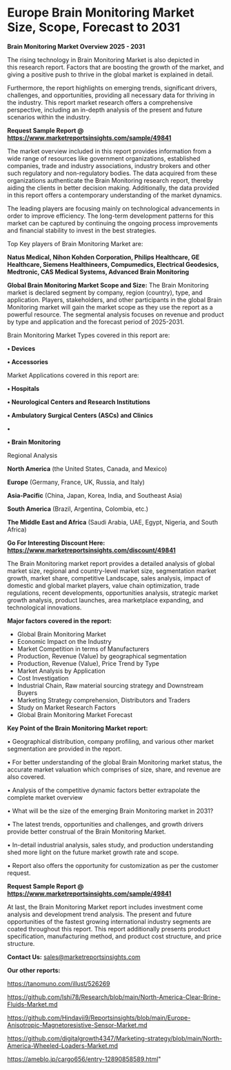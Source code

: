 # Europe Brain Monitoring Market Size, Scope, Forecast to 2031

<Strong> Brain Monitoring Market Overview 2025 - 2031</strong>

The rising technology in Brain Monitoring Market is also depicted in this research report. Factors that are boosting the growth of the market, and giving a positive push to thrive in the global market is explained in detail.

Furthermore, the report highlights on emerging trends, significant drivers, challenges, and opportunities, providing all necessary data for thriving in the industry. This report market research offers a comprehensive perspective, including an in-depth analysis of the present and future scenarios within the industry.

<strong>Request Sample Report @ <a href=https://www.marketreportsinsights.com/sample/49841>https://www.marketreportsinsights.com/sample/49841</a></strong>

The market overview included in this report provides information from a wide range of resources like government organizations, established companies, trade and industry associations, industry brokers and other such regulatory and non-regulatory bodies. The data acquired from these organizations authenticate the Brain Monitoring research report, thereby aiding the clients in better decision making. Additionally, the data provided in this report offers a contemporary understanding of the market dynamics.

The leading players are focusing mainly on technological advancements in order to improve efficiency. The long-term development patterns for this market can be captured by continuing the ongoing process improvements and financial stability to invest in the best strategies.

Top Key players of Brain Monitoring Market are:

<strong>Natus Medical, Nihon Kohden Corporation, Philips Healthcare, GE Healthcare, Siemens Healthineers, Compumedics, Electrical Geodesics, Medtronic, CAS Medical Systems, Advanced Brain Monitoring</strong>

<strong><b>Global Brain Monitoring Market Scope and Size:</b></strong>
The Brain Monitoring market is declared segment by company, region (country), type, and application. Players, stakeholders, and other participants in the global Brain Monitoring market will gain the market scope as they use the report as a powerful resource. The segmental analysis focuses on revenue and product by type and application and the forecast period of 2025-2031.

Brain Monitoring Market Types covered in this report are:

<strong>•  Devices

•  Accessories</strong>

Market Applications covered in this report are:

<strong>•  Hospitals

•  Neurological Centers and Research Institutions

•  Ambulatory Surgical Centers (ASCs) and Clinics

•  

•  Brain Monitoring</strong> 

Regional Analysis

<strong>North America</strong> (the United States, Canada, and Mexico)

<strong>Europe</strong> (Germany, France, UK, Russia, and Italy)

<strong>Asia-Pacific</strong> (China, Japan, Korea, India, and Southeast Asia)

<strong>South America</strong> (Brazil, Argentina, Colombia, etc.)

<strong>The Middle East and Africa</strong> (Saudi Arabia, UAE, Egypt, Nigeria, and South Africa)

<strong>Go For Interesting Discount Here: <a href=https://www.marketreportsinsights.com/discount/49841>https://www.marketreportsinsights.com/discount/49841</a></strong>

The Brain Monitoring market report provides a detailed analysis of global market size, regional and country-level market size, segmentation market growth, market share, competitive Landscape, sales analysis, impact of domestic and global market players, value chain optimization, trade regulations, recent developments, opportunities analysis, strategic market growth analysis, product launches, area marketplace expanding, and technological innovations.

<strong><b>Major factors covered in the report:</b></strong>
<ul>
  <li>Global Brain Monitoring Market </li>
  <li>Economic Impact on the Industry</li>
  <li>Market Competition in terms of Manufacturers</li>
  <li>Production, Revenue (Value) by geographical segmentation</li>
  <li>Production, Revenue (Value), Price Trend by Type</li>
  <li>Market Analysis by Application</li>
  <li>Cost Investigation</li>
  <li>Industrial Chain, Raw material sourcing strategy and Downstream Buyers</li>
  <li>Marketing Strategy comprehension, Distributors and Traders</li>
  <li>Study on Market Research Factors</li>
  <li>Global Brain Monitoring Market Forecast</li>
</ul>

<strong><b>Key Point of the Brain Monitoring Market report:</b></strong>

• Geographical distribution, company profiling, and various other market segmentation are provided in the report.

• For better understanding of the global Brain Monitoring market status, the accurate market valuation which comprises of size, share, and revenue are also covered.

• Analysis of the competitive dynamic factors better extrapolate the complete market overview

• What will be the size of the emerging Brain Monitoring market in 2031?

• The latest trends, opportunities and challenges, and growth drivers provide better construal of the Brain Monitoring Market.

• In-detail industrial analysis, sales study, and production understanding shed more light on the future market growth rate and scope.

• Report also offers the opportunity for customization as per the customer request.

<strong>Request Sample Report @ <a href=https://www.marketreportsinsights.com/sample/49841>https://www.marketreportsinsights.com/sample/49841</a></strong>

At last, the Brain Monitoring Market report includes investment come analysis and development trend analysis. The present and future opportunities of the fastest growing international industry segments are coated throughout this report. This report additionally presents product specification, manufacturing method, and product cost structure, and price structure.

<strong>Contact Us:</strong>
sales@marketreportsinsights.com

<strong>Our other reports:</strong>

<a href=https://tanomuno.com/illust/526269>https://tanomuno.com/illust/526269</a>

<a href=https://github.com/Ishi78/Research/blob/main/North-America-Clear-Brine-Fluids-Market.md>https://github.com/Ishi78/Research/blob/main/North-America-Clear-Brine-Fluids-Market.md</a>

<a href=https://github.com/Hindavii9/Reportsinsights/blob/main/Europe-Anisotropic-Magnetoresistive-Sensor-Market.md>https://github.com/Hindavii9/Reportsinsights/blob/main/Europe-Anisotropic-Magnetoresistive-Sensor-Market.md</a>

<a href=https://github.com/digitalgrowth4347/Marketing-strategy/blob/main/North-America-Wheeled-Loaders-Market.md>https://github.com/digitalgrowth4347/Marketing-strategy/blob/main/North-America-Wheeled-Loaders-Market.md</a>

<a href=https://ameblo.jp/cargo656/entry-12890858589.html>https://ameblo.jp/cargo656/entry-12890858589.html</a>"
